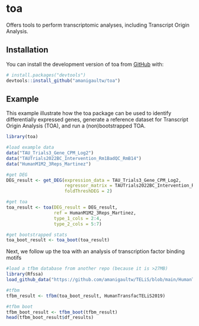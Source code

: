 
<!-- README.md is generated from README.Rmd. Please edit that file -->

# toa

<!-- badges: start -->
<!-- badges: end -->

Offers tools to perform transcriptomic analyses, including Transcript Origin Analysis.

## Installation

You can install the development version of toa from
[GitHub](https://github.com/) with:

``` r
# install.packages("devtools")
devtools::install_github("amanigaultw/toa")
```

## Example

This example illustrate how the toa package can be used to identify differentially expressed genes, generate a reference dataset for Transcript Origin Analysis (TOA), and run a (non)bootstrapped TOA.

``` r
library(toa)

#load example data
data("TAU_Trials3_Gene_CPM_Log2")
data("TAUTrials2022BC_Intervention_Rm1BadQC_RmB14")
data("HumanM1M2_3Reps_Martinez")

#get DEG
DEG_result <- get_DEG(expression_data = TAU_Trials3_Gene_CPM_Log2,
                      regressor_matrix = TAUTrials2022BC_Intervention_Rm1BadQC_RmB14,
                      foldThreshDEG = 2)

#get toa
toa_result <- toa(DEG_result = DEG_result,
                  ref = HumanM1M2_3Reps_Martinez,
                  type_1_cols = 2:4,
                  type_2_cols = 5:7)

#get bootstrapped stats
toa_boot_result <- toa_boot(toa_result)
```

Next, we follow up the toa with an analysis of transcription factor binding motifs

``` r
#load a tfbm database from another repo (because it is >27MB)
library(Rfssa)
load_github_data("https://github.com/amanigaultw/TELiS/blob/main/HumanTransfacTELiS2019.RData")

#tfbm
tfbm_result <- tfbm(toa_boot_result, HumanTransfacTELiS2019)

#tfbm boot
tfbm_boot_result <- tfbm_boot(tfbm_result)
head(tfbm_boot_result$df_results)
```


